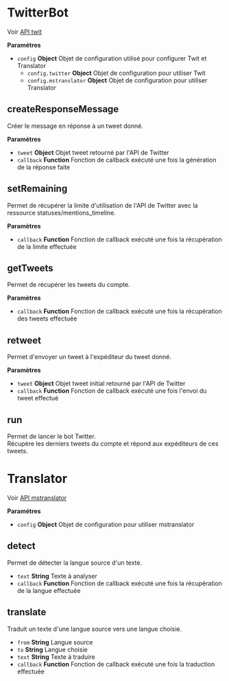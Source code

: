# TwitterBot

Voir [API twit](https://github.com/ttezel/twit#twit-api)

**Paramétres**

-   `config` **Object** Objet de configuration utilisé pour configurer Twit et Translator
    -   `config.twitter` **Object** Objet de configuration pour utiliser Twit
    -   `config.mstranslator` **Object** Objet de configuration pour utiliser Translator

## createResponseMessage

Créer le message en réponse à un tweet donné.

**Paramètres**

-   `tweet` **Object** Objet tweet retourné par l'API de Twitter
-   `callback` **Function** Fonction de callback exécuté une fois la génération de la réponse faite

## setRemaining

Permet de récupérer la limite d'utilisation de l'API de Twitter avec la ressource statuses/mentions_timeline.

**Paramètres**

-   `callback` **Function** Fonction de callback exécuté une fois la récupération de la limite effectuée

## getTweets

Permet de récupérer les tweets du compte.

**Paramètres**

-   `callback` **Function** Fonction de callback exécuté une fois la récupération des tweets effectuée

## retweet

Permet d'envoyer un tweet à l'expéditeur du tweet donné.

**Paramètres**

-   `tweet` **Object** Objet tweet initial retourné par l'API de Twitter
-   `callback` **Function** Fonction de callback exécuté une fois l'envoi du tweet effectué

## run

Permet de lancer le bot Twitter.  
Récupère les derniers tweets du compte et répond aux expéditeurs de ces tweets.

# Translator

Voir [API mstranslator](https://github.com/nanek/mstranslator/blob/master/API.md#mstranslator)

**Paramétres**

-   `config` **Object** Objet de configuration pour utiliser mstranslator

## detect

Permet de détecter la langue source d'un texte.

-   `text` **String** Texte à analyser
-   `callback` **Function** Fonction de callback exécuté une fois la récupération de la langue effectuée

## translate

Traduit un texte d'une langue source vers une langue choisie.

-   `from` **String** Langue source
-   `to` **String** Langue choisie
-   `text` **String** Texte à traduire
-   `callback` **Function** Fonction de callback exécuté une fois la traduction effectuée